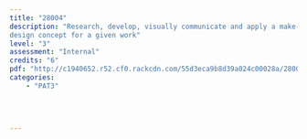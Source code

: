 ```yaml
---
title: "28004"
description: "Research, develop, visually communicate and apply a make-up 
design concept for a given work"
level: "3"
assessment: "Internal"
credits: "6"
pdf: "http://c1940652.r52.cf0.rackcdn.com/55d3eca9b8d39a024c00028a/28004.pdf"
categories:
    - "PAT3"
    
    
    
    
---
```


